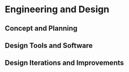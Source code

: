 # Engineering and Design

## Concept and Planning

## Design Tools and Software

## Design Iterations and Improvements
